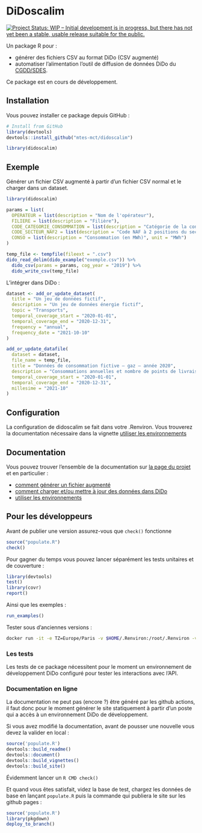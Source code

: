 DiDoscalim
================

<!-- README.md is generated from README.Rmd. Please edit that file -->
<!-- badges: start -->

[<img src="https://www.repostatus.org/badges/latest/wip.svg"
target="_blank"
alt="Project Status: WIP – Initial development is in progress, but there has not yet been a stable, usable release suitable for the public." />](https://www.repostatus.org/#wip)
<!-- badges: end -->

Un package R pour :

- générer des fichiers CSV au format DiDo (CSV augmenté)
- automatiser l’alimentation l’outil de diffusion de données DiDo du
  [CGDD/SDES](https://www.statistiques.developpement-durable.gouv.fr/).

Ce package est en cours de développement.

## Installation

Vous pouvez installer ce package depuis GitHub :

``` r
# Install from GitHub
library(devtools)
devtools::install_github("mtes-mct/didoscalim")

library(didoscalim)
```

## Exemple

Générer un fichier CSV augmenté à partir d’un fichier CSV normal et le
charger dans un dataset.

``` r
library(didoscalim)

params = list(
  OPERATEUR = list(description = "Nom de l'opérateur"),
  FILIERE = list(description = "Filière"),
  CODE_CATEGORIE_CONSOMMATION = list(description = "Catégorie de la consommation"),
  CODE_SECTEUR_NAF2 = list(description = "Code NAF à 2 positions du secteur (NAF rev2 2008)", type = "naf_division"),
  CONSO = list(description = "Consommation (en MWh)", unit = "MWh")
)

temp_file <- tempfile(fileext = ".csv")
dido_read_delim(dido_example("exemple.csv")) %>%
  dido_csv(params = params, cog_year = "2019") %>%
  dido_write_csv(temp_file)
```

L’intégrer dans DiDo :

``` r
dataset <- add_or_update_dataset(
  title = "Un jeu de données fictif",
  description = "Un jeu de données énergie fictif",
  topic = "Transports",
  temporal_coverage_start = "2020-01-01",
  temporal_coverage_end = "2020-12-31",
  frequency = "annual",
  frequency_date = "2021-10-10"
)

add_or_update_datafile(
  dataset = dataset,
  file_name = temp_file,
  title = "Données de consommation fictive – gaz – année 2020",
  description = "Consommations annuelles et nombre de points de livraison de chaleur et froid, par secteur d'activité",
  temporal_coverage_start = "2020-01-01",
  temporal_coverage_end = "2020-12-31",
  millesime = "2021-10"
)
```

## Configuration

La configuration de didoscalim se fait dans votre .Renviron. Vous
trouverez la documentation nécessaire dans la vignette [utiliser les
environnements](articles/les-environnements.html)

## Documentation

Vous pouvez trouver l’ensemble de la documentation sur [la page du
projet](https://mtes-mct.github.io/didoscalim/) et en particulier :

- [comment générer un fichier
  augmenté](https://mtes-mct.github.io/didoscalim/articles/csv-augmente.html)
- [comment charger et/ou mettre à jour des données dans
  DiDo](https://mtes-mct.github.io/didoscalim/articles/charger-et-mettre-a-jour-des-donnees.html)
- [utiliser les
  environnements](https://mtes-mct.github.io/didoscalim/articles/les-environnements.html)

## Pour les développeurs

Avant de publier une version assurez-vous que `check()` fonctionne

``` r
source("populate.R")
check()
```

Pour gagner du temps vous pouvez lancer séparément les tests unitaires
et de couverture :

``` r
library(devtools)
test()
library(covr)
report()
```

Ainsi que les exemples :

``` r
run_examples()
```

Tester sous d’anciennes versions :

``` bash
docker run -it -e TZ=Europe/Paris -v $HOME/.Renviron:/root/.Renviron -v /etc/hosts:/etc/hosts -v $(pwd):/root/didoscalim rocker/tidyverse:4.1 Rscript /root/didoscalim/rocker_test.R
```

### Les tests

Les tests de ce package nécessitent pour le moment un environnement de
développement DiDo configuré pour tester les interactions avec l’API.

### Documentation en ligne

La documentation ne peut pas (encore ?) être généré par les github
actions, il faut donc pour le moment générer le site statiquement à
partir d’un poste qui a accès à un environnement DiDo de développement.

Si vous avez modifié la documentation, avant de pousser une nouvelle
vous devez la valider en local :

``` r
source('populate.R')
devtools::build_readme()
devtools::document()
devtools::build_vignettes()
devtools::build_site()
```

Évidemment lancer un `R CMD check()`

Et quand vous êtes satisfait, videz la base de test, chargez les données
de base en lançant `populate.R` puis la commande qui publiera le site
sur les github pages :

``` r
source('populate.R')
library(pkgdown)
deploy_to_branch()
```
